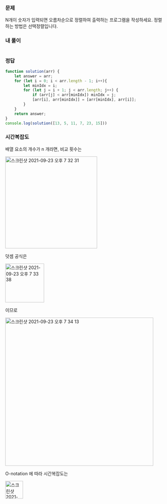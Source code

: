 ### 문제
N개이 숫자가 입력되면 오름차순으로 정렬하여 출력하는 프로그램을 작성하세요. 정렬하는 방법은 선택정렬입니다.

### 내 풀이
```js

```

### 정답
```js
function solution(arr) {
    let answer = arr;
    for (let i = 0; i < arr.length - 1; i++){
        let minIdx = i;
        for (let j = i + 1; j < arr.length; j++) {
            if (arr[j] < arr[minIdx]) minIdx = j;
            [arr[i], arr[minIdx]] = [arr[minIdx], arr[i]];
        }
    }
    return answer;
}
console.log(solution([13, 5, 11, 7, 23, 15]))
```

### 시간복잡도

배열 요소의 개수가 n 개라면, 비교 횟수는

<img width="291" alt="스크린샷 2021-09-23 오후 7 32 31" src="https://user-images.githubusercontent.com/4121550/134492698-3a756af4-3f0a-4a71-af5f-253f16a2d2d3.png">

덧셈 공식은 

<img width="123" alt="스크린샷 2021-09-23 오후 7 33 38" src="https://user-images.githubusercontent.com/4121550/134492779-92fbaa6d-9996-4367-98b8-2abaffd1fe05.png">

이므로

<img width="469" alt="스크린샷 2021-09-23 오후 7 34 13" src="https://user-images.githubusercontent.com/4121550/134492828-02a133f9-ddf3-4479-a4b7-b9958333c103.png">

O-notation 에 따라 시간복잡도는 

<img width="56" alt="스크린샷 2021-09-23 오후 7 39 40" src="https://user-images.githubusercontent.com/4121550/134493589-a15af600-1428-4715-92a3-5c3a84b9c85c.png">

